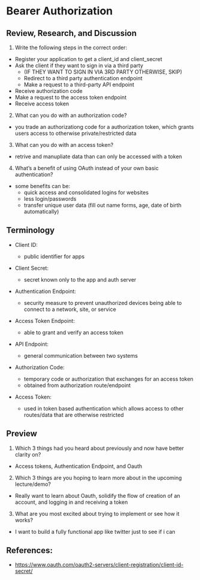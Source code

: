 # Bearer Authorization

## Review, Research, and Discussion

1. Write the following steps in the correct order:

- Register your application to get a client_id and client_secret
- Ask the client if they want to sign in via a third party
  - (IF THEY WANT TO SIGN IN VIA 3RD PARTY OTHERWISE, SKIP) 
  - Redirect to a third party authentication endpoint 
  - Make a request to a third-party API endpoint
- Receive authorization code
- Make a request to the access token endpoint
- Receive access token


2. What can you do with an authorization code?

- you trade an authorizationg code for a authorization token, which grants users access to otherwise private/restricted data

3. What can you do with an access token?

- retrive and manupliate data than can only be accessed with a token

4. What’s a benefit of using OAuth instead of your own basic authentication?

- some benefits can be:
  - quick access and consolidated logins for websites
  - less login/passwords
  - transfer unique user data (fill out name forms, age, date of birth automatically)

## Terminology

- Client ID:
  - public identifier for apps

- Client Secret:
  - secret known only to the app and auth server

- Authentication Endpoint:
  - security measure to prevent unauthorized devices being able to connect to a network, site, or service

- Access Token Endpoint:
  - able to grant and verify an access token

- API Endpoint:
  - general communication between two systems

- Authorization Code:
  - temporary code or authorization that exchanges for an access token
  - obtained from authorization route/endpoint

- Access Token:
  - used in token based authentication which allows access to other routes/data that are otherwise restricted

## Preview

1. Which 3 things had you heard about previously and now have better clarity on?

- Access tokens, Authentication Endpoint, and Oauth

2. Which 3 things are you hoping to learn more about in the upcoming lecture/demo?

- Really want to learn about Oauth, solidify the flow of creation of an account, and logging in and receiving a token

3. What are you most excited about trying to implement or see how it works?

- I want to build a fully functional app like twitter just to see if i can

## References:

- https://www.oauth.com/oauth2-servers/client-registration/client-id-secret/
